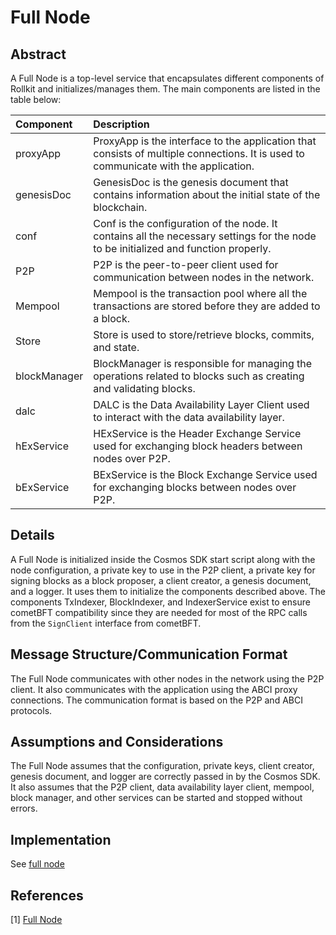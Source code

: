 # Full Node

## Abstract

A Full Node is a top-level service that encapsulates different components of Rollkit and initializes/manages them. The main components are listed in the table below:

| Component | Description |
| :--- | :--- |
| proxyApp | ProxyApp is the interface to the application that consists of multiple connections. It is used to communicate with the application. |
| genesisDoc | GenesisDoc is the genesis document that contains information about the initial state of the blockchain. |
| conf | Conf is the configuration of the node. It contains all the necessary settings for the node to be initialized and function properly. |
| P2P | P2P is the peer-to-peer client used for communication between nodes in the network. |
| Mempool | Mempool is the transaction pool where all the transactions are stored before they are added to a block. |
| Store | Store is used to store/retrieve blocks, commits, and state. |
| blockManager | BlockManager is responsible for managing the operations related to blocks such as creating and validating blocks. |
| dalc | DALC is the Data Availability Layer Client used to interact with the data availability layer. |
| hExService | HExService is the Header Exchange Service used for exchanging block headers between nodes over P2P. |
| bExService | BExService is the Block Exchange Service used for exchanging blocks between nodes over P2P. |

## Details

A Full Node is initialized inside the Cosmos SDK start script along with the node configuration, a private key to use in the P2P client, a private key for signing blocks as a block proposer, a client creator, a genesis document, and a logger. It uses them to initialize the components described above. The components TxIndexer, BlockIndexer, and IndexerService exist to ensure cometBFT compatibility since they are needed for most of the RPC calls from the `SignClient` interface from cometBFT.

## Message Structure/Communication Format

The Full Node communicates with other nodes in the network using the P2P client. It also communicates with the application using the ABCI proxy connections. The communication format is based on the P2P and ABCI protocols.

## Assumptions and Considerations

The Full Node assumes that the configuration, private keys, client creator, genesis document, and logger are correctly passed in by the Cosmos SDK. It also assumes that the P2P client, data availability layer client, mempool, block manager, and other services can be started and stopped without errors.

## Implementation

See [full node]

## References

[1] [Full Node][full node]

[full node]: ../node/full.go
